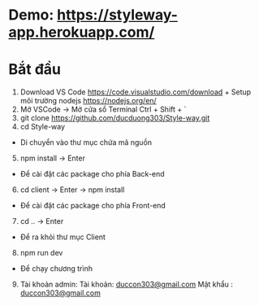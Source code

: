 # Demo: https://styleway-app.herokuapp.com/
# Bắt đầu
1.	Download VS Code https://code.visualstudio.com/download + Setup môi trường nodejs https://nodejs.org/en/
2.	Mở VSCode -> Mở cửa sổ Terminal Ctrl + Shift + `
3.	git clone https://github.com/ducduong303/Style-way.git
4.	cd Style-way
 - Di chuyển vào thư mục chứa mã nguồn
5.	npm install -> Enter 
- Để cài đặt các package cho phía Back-end
6.	cd client -> Enter -> npm install 
- Để cài đặt các package cho phía Front-end
7.	cd .. -> Enter
 - Để ra khỏi thư mục Client
8.	npm run dev
 - Để chạy chương trình
9.	Tài khoản admin: 
Tài khoản: duccon303@gmail.com 
Mật khẩu : duccon303@gmail.com


